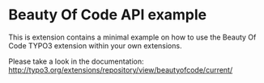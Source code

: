 # Beauty Of Code API example


This is extension contains a minimal example on how to use the Beauty Of Code TYPO3 extension within your own extensions.

Please take a look in the documentation:
http://typo3.org/extensions/repository/view/beautyofcode/current/